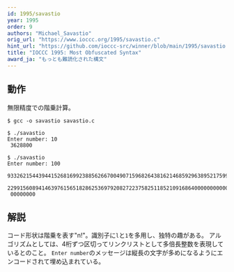 ```yaml
---
id: 1995/savastio
year: 1995
order: 9
authors: "Michael_Savastio"
orig_url: "https://www.ioccc.org/1995/savastio.c"
hint_url: "https://github.com/ioccc-src/winner/blob/main/1995/savastio.hint"
title: "IOCCC 1995: Most Obfuscated Syntax"
award_ja: "もっとも難読化された構文"
---
```


## 動作

無限精度での階乗計算。

```
$ gcc -o savastio savastio.c

$ ./savastio
Enter number: 10
 3628800

$ ./savastio
Enter number: 100
 93326215443944152681699238856266700490715968264381621468592963895217599993
 2299156089414639761565182862536979208272237582511852109168640000000000000000
 00000000
```

## 解説

コード形状は階乗を表す"n!"。識別子に`l`と`1`を多用し、独特の趣がある。
アルゴリズムとしては、4桁ずつ区切ってリンクリストとして多倍長整数を表現しているとのこと。
`Enter number`のメッセージは縦長の文字が多めになるようにエンコードされて埋め込まれている。
